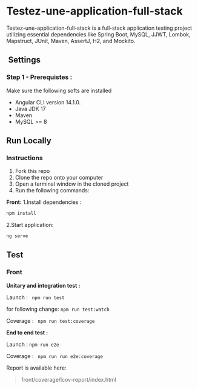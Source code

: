 #  Testez-une-application-full-stack

Testez-une-application-full-stack is a full-stack application testing project utilizing essential dependencies like Spring Boot, MySQL, JJWT, Lombok, Mapstruct, JUnit, Maven, AssertJ, H2, and Mockito.

## ️ Settings

### Step 1 - Prerequistes :

Make sure the following softs are installed

- Angular CLI version 14.1.0.
- Java JDK 17
- Maven
- MySQL >= 8


##  Run Locally

### Instructions

1.  Fork this repo
2.  Clone the repo onto your computer
3.  Open a terminal window in the cloned project
4.  Run the following commands:

**Front:** 
1.Install dependencies :
```bash
npm install
```
2.Start application:
```bash
ng serve
```

## Test

### Front	

**Unitary and integration test :**

Launch : 
 ` npm run test`

for following change:
` npm run test:watch `

Coverage : 
` npm run test:coverage`

**End to end test  :**

Launch :
`npm run e2e `

Coverage : 
` npm run run e2e:coverage`

Report is available here:

> front/coverage/lcov-report/index.html

